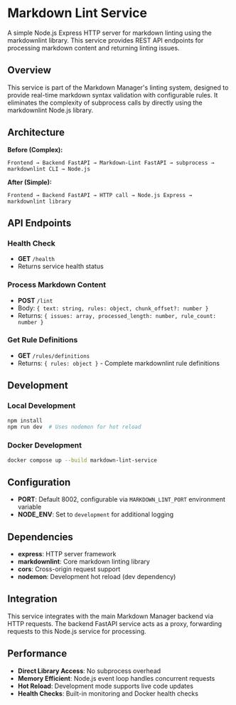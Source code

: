 # Markdown Lint Service

A simple Node.js Express HTTP server for markdown linting using the markdownlint library. This service provides REST API endpoints for processing markdown content and returning linting issues.

## Overview

This service is part of the Markdown Manager's linting system, designed to provide real-time markdown syntax validation with configurable rules. It eliminates the complexity of subprocess calls by directly using the markdownlint Node.js library.

## Architecture

**Before (Complex):**

```text
Frontend → Backend FastAPI → Markdown-Lint FastAPI → subprocess → markdownlint CLI → Node.js
```

**After (Simple):**

```text
Frontend → Backend FastAPI → HTTP call → Node.js Express → markdownlint library
```

## API Endpoints

### Health Check

- **GET** `/health`
- Returns service health status

### Process Markdown Content

- **POST** `/lint`
- Body: `{ text: string, rules: object, chunk_offset?: number }`
- Returns: `{ issues: array, processed_length: number, rule_count: number }`

### Get Rule Definitions

- **GET** `/rules/definitions`
- Returns: `{ rules: object }` - Complete markdownlint rule definitions

## Development

### Local Development

```bash
npm install
npm run dev  # Uses nodemon for hot reload
```

### Docker Development

```bash
docker compose up --build markdown-lint-service
```

## Configuration

- **PORT**: Default 8002, configurable via `MARKDOWN_LINT_PORT` environment variable
- **NODE_ENV**: Set to `development` for additional logging

## Dependencies

- **express**: HTTP server framework
- **markdownlint**: Core markdown linting library
- **cors**: Cross-origin request support
- **nodemon**: Development hot reload (dev dependency)

## Integration

This service integrates with the main Markdown Manager backend via HTTP requests. The backend FastAPI service acts as a proxy, forwarding requests to this Node.js service for processing.

## Performance

- **Direct Library Access**: No subprocess overhead
- **Memory Efficient**: Node.js event loop handles concurrent requests
- **Hot Reload**: Development mode supports live code updates
- **Health Checks**: Built-in monitoring and Docker health checks
